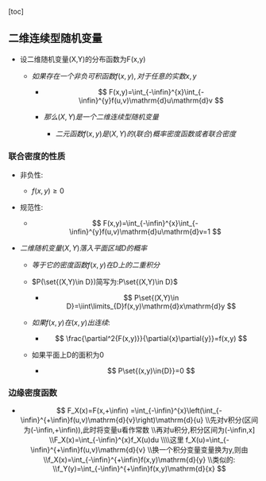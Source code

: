 [toc]

## 二维连续型随机变量

- 设二维随机变量(X,Y)的分布函数为F(x,y)

  - $如果存在一个非负可积函数f(x,y),对于任意的实数x,y$

    - 
      $$
      F(x,y)=\int_{-\infin}^{x}\int_{-\infin}^{y}f(u,v)\mathrm{d}u\mathrm{d}v
      $$
      

    - $那么(X,Y)是一个二维连续型随机变量$

      - $二元函数f(x,y)是(X,Y)的(联合)概率密度函数或者联合密度$

### 联合密度的性质

- 非负性:

  - $f(x,y)\geqslant 0$

- 规范性:

  - $$
    F(x,y)=\int_{-\infin}^{x}\int_{-\infin}^{y}f(u,v)\mathrm{d}u\mathrm{d}v=1
    $$

    



- $二维随机变量(X,Y)落入平面区域D的概率$

  - $等于它的密度函数f(x,y)在D上的二重积分$

  - $P(\set{(X,Y)\in D})简写为:P\set{(X,Y)\in D}$

    - $$
      P\set{(X,Y)\in D}=\iint\limits_{D}f(x,y)\mathrm{d}x\mathrm{d}y
      $$

      

  - $如果f(x,y)在(x,y)出连续:$

    - $$
      \frac{\partial^2{F(x,y)}}{\partial{x}\partial{y}}=f(x,y)
      $$

      

  - 如果平面上D的面积为0

    - $$
      P\set{(x,y)\in{D}}=0
      $$

      

### 边缘密度函数

- $$
  F_X(x)=F(x,+\infin)
  =\int_{-\infin}^{x}\left(\int_{-\infin}^{+\infin}f(u,v)\mathrm{d}{v}\right)\mathrm{d}{u}
  \\先对v积分(区间为(-\infin,+\infin)),此时将变量u看作常数
  \\再对u积分,积分区间为(-\infin,x]
  \\F_X(x)=\int_{-\infin}^{x}f_X(u)du
  \\\\这里
  f_X(u)=\int_{-\infin}^{+\infin}f(u,v)\mathrm{d}{v}
  \\换一个积分变量变量换为y,则由
  \\f_X(x)=\int_{-\infin}^{+\infin}f(x,y)\mathrm{d}{y}
  \\类似的:
  \\f_Y(y)=\int_{-\infin}^{+\infin}f(x,y)\mathrm{d}{x}
  $$

  

  

  

  

  





